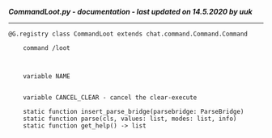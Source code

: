***CommandLoot.py - documentation - last updated on 14.5.2020 by uuk***
___

    @G.registry class CommandLoot extends chat.command.Command.Command
        
        command /loot
        


        variable NAME


        variable CANCEL_CLEAR - cancel the clear-execute

        static function insert_parse_bridge(parsebridge: ParseBridge)
        static function parse(cls, values: list, modes: list, info)
        static function get_help() -> list